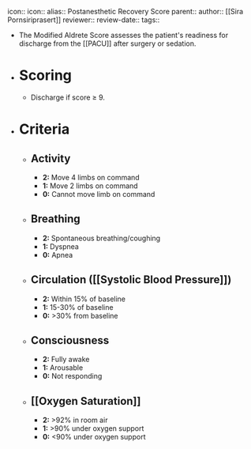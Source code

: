 icon:: 
icon::
alias:: Postanesthetic Recovery Score
parent::
author:: [[Sira Pornsiriprasert]] 
reviewer::
review-date::
tags::

- The Modified Aldrete Score assesses the patient's readiness for discharge from the [[PACU]] after surgery or sedation.
- # Scoring
	- Discharge if score ≥ 9.
- # Criteria
	- ## Activity
		- **2:** Move 4 limbs on command
		- **1:** Move 2 limbs on command
		- **0:** Cannot move limb on command
	- ## Breathing
		- **2:** Spontaneous breathing/coughing
		- **1:** Dyspnea
		- **0:** Apnea
	- ## Circulation ([[Systolic Blood Pressure]])
		- **2:** Within 15% of baseline
		- **1:** 15-30% of baseline
		- **0:** >30% from baseline
	- ## Consciousness
		- **2:** Fully awake
		- **1:** Arousable
		- **0:** Not responding
	- ## [[Oxygen Saturation]]
		- **2:** >92% in room air
		- **1:** >90% under oxygen support
		- **0:** <90% under oxygen support
